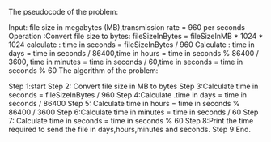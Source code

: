 The pseudocode of the problem:

Input: file size in megabytes (MB),transmission rate = 960 per seconds
Operation :Convert file size to bytes: fileSizeInBytes = fileSizeInMB * 1024 * 1024
 calculate : time in seconds = fileSizeInBytes / 960
Calculate : time in days = time in seconds / 86400,time in hours = time in seconds % 86400 / 3600, time in minutes = time in seconds / 60,time in seconds = time in seconds % 60 
The algorithm of the problem:

Step 1:start 
Step 2: Convert file size in MB to bytes
Step 3:Calculate  time in seconds = fileSizeInBytes / 960
Step 4:Calculate .time in days = time in seconds / 86400
Step 5: Calculate time in hours = time in seconds % 86400 / 3600
Step 6:Calculate time in minutes = time in seconds / 60
Step 7: Calculate time in seconds = time in seconds % 60 
Step 8:Print the time required to send the file in days,hours,minutes and seconds.
Step 9:End.
